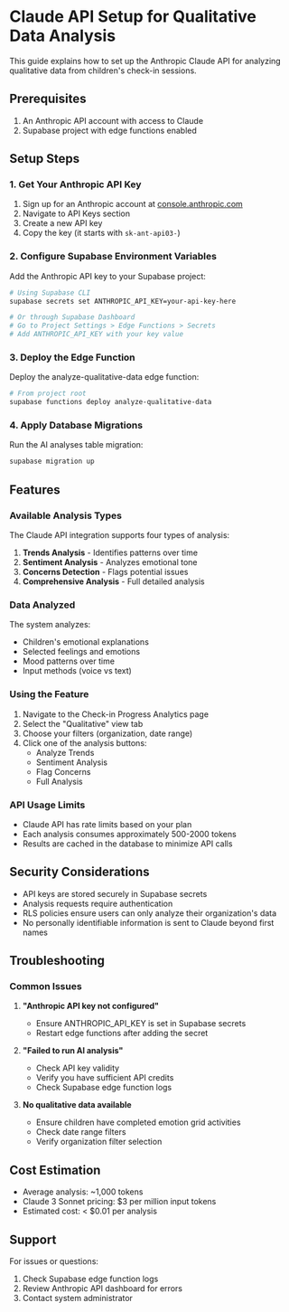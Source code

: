 # Claude API Setup for Qualitative Data Analysis

This guide explains how to set up the Anthropic Claude API for analyzing qualitative data from children's check-in sessions.

## Prerequisites

1. An Anthropic API account with access to Claude
2. Supabase project with edge functions enabled

## Setup Steps

### 1. Get Your Anthropic API Key

1. Sign up for an Anthropic account at [console.anthropic.com](https://console.anthropic.com)
2. Navigate to API Keys section
3. Create a new API key
4. Copy the key (it starts with `sk-ant-api03-`)

### 2. Configure Supabase Environment Variables

Add the Anthropic API key to your Supabase project:

```bash
# Using Supabase CLI
supabase secrets set ANTHROPIC_API_KEY=your-api-key-here

# Or through Supabase Dashboard
# Go to Project Settings > Edge Functions > Secrets
# Add ANTHROPIC_API_KEY with your key value
```

### 3. Deploy the Edge Function

Deploy the analyze-qualitative-data edge function:

```bash
# From project root
supabase functions deploy analyze-qualitative-data
```

### 4. Apply Database Migrations

Run the AI analyses table migration:

```bash
supabase migration up
```

## Features

### Available Analysis Types

The Claude API integration supports four types of analysis:

1. **Trends Analysis** - Identifies patterns over time
2. **Sentiment Analysis** - Analyzes emotional tone
3. **Concerns Detection** - Flags potential issues
4. **Comprehensive Analysis** - Full detailed analysis

### Data Analyzed

The system analyzes:
- Children's emotional explanations
- Selected feelings and emotions
- Mood patterns over time
- Input methods (voice vs text)

### Using the Feature

1. Navigate to the Check-in Progress Analytics page
2. Select the "Qualitative" view tab
3. Choose your filters (organization, date range)
4. Click one of the analysis buttons:
   - Analyze Trends
   - Sentiment Analysis
   - Flag Concerns
   - Full Analysis

### API Usage Limits

- Claude API has rate limits based on your plan
- Each analysis consumes approximately 500-2000 tokens
- Results are cached in the database to minimize API calls

## Security Considerations

- API keys are stored securely in Supabase secrets
- Analysis requests require authentication
- RLS policies ensure users can only analyze their organization's data
- No personally identifiable information is sent to Claude beyond first names

## Troubleshooting

### Common Issues

1. **"Anthropic API key not configured"**
   - Ensure ANTHROPIC_API_KEY is set in Supabase secrets
   - Restart edge functions after adding the secret

2. **"Failed to run AI analysis"**
   - Check API key validity
   - Verify you have sufficient API credits
   - Check Supabase edge function logs

3. **No qualitative data available**
   - Ensure children have completed emotion grid activities
   - Check date range filters
   - Verify organization filter selection

## Cost Estimation

- Average analysis: ~1,000 tokens
- Claude 3 Sonnet pricing: $3 per million input tokens
- Estimated cost: < $0.01 per analysis

## Support

For issues or questions:
1. Check Supabase edge function logs
2. Review Anthropic API dashboard for errors
3. Contact system administrator